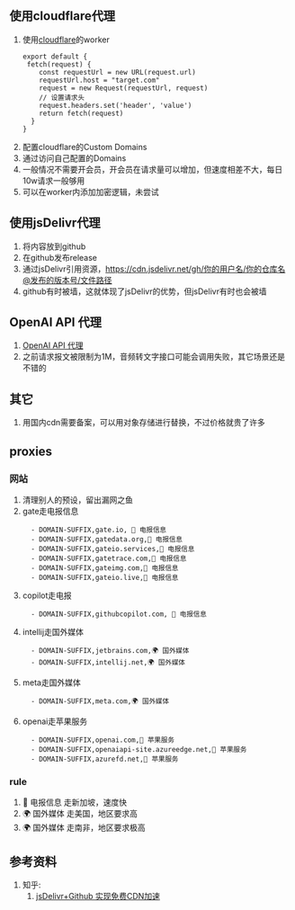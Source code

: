 ## 使用cloudflare代理
1. 使用[cloudflare](https://dash.cloudflare.com/login)的worker
   ```
   export default {
    fetch(request) {
       const requestUrl = new URL(request.url)
       requestUrl.host = "target.com"
       request = new Request(requestUrl, request)
       // 设置请求头
       request.headers.set('header', 'value')
       return fetch(request)
     }
   }
   ```
2. 配置cloudflare的Custom Domains
3. 通过访问自己配置的Domains
4. 一般情况不需要开会员，开会员在请求量可以增加，但速度相差不大，每日10w请求一般够用
5. 可以在worker内添加加密逻辑，未尝试

## 使用jsDelivr代理
1. 将内容放到github
2. 在github发布release
3. 通过jsDelivr引用资源，https://cdn.jsdelivr.net/gh/你的用户名/你的仓库名@发布的版本号/文件路径
4. github有时被墙，这就体现了jsDelivr的优势，但jsDelivr有时也会被墙

## OpenAI API 代理
1. [OpenAI API 代理](https://www.openai-proxy.com/)
2. 之前请求报文被限制为1M，音频转文字接口可能会调用失败，其它场景还是不错的

## 其它
1. 用国内cdn需要备案，可以用对象存储进行替换，不过价格就贵了许多

## proxies
### 网站
1. 清理别人的预设，留出漏网之鱼
2. gate走电报信息
   ```
     - DOMAIN-SUFFIX,gate.io, 📲 电报信息
     - DOMAIN-SUFFIX,gatedata.org,📲 电报信息
     - DOMAIN-SUFFIX,gateio.services,📲 电报信息
     - DOMAIN-SUFFIX,gatetrace.com,📲 电报信息
     - DOMAIN-SUFFIX,gateimg.com,📲 电报信息
     - DOMAIN-SUFFIX,gateio.live,📲 电报信息
   ```
3. copilot走电报
   ```
     - DOMAIN-SUFFIX,githubcopilot.com, 📲 电报信息
   ```
3. intellij走国外媒体
   ```
     - DOMAIN-SUFFIX,jetbrains.com,🌍 国外媒体
     - DOMAIN-SUFFIX,intellij.net,🌍 国外媒体
   ```
4. meta走国外媒体
   ```
     - DOMAIN-SUFFIX,meta.com,🌍 国外媒体
   ```
5. openai走苹果服务
   ```
     - DOMAIN-SUFFIX,openai.com,🍎 苹果服务
     - DOMAIN-SUFFIX,openaiapi-site.azureedge.net,🍎 苹果服务
     - DOMAIN-SUFFIX,azurefd.net,🍎 苹果服务
   ```
### rule
1. 📲 电报信息 走新加坡，速度快
2. 🌍 国外媒体 走美国，地区要求高
3. 🌍 国外媒体 走南非，地区要求极高

## 参考资料
1. 知乎:
    1. [jsDelivr+Github 实现免费CDN加速](https://zhuanlan.zhihu.com/p/346643522)